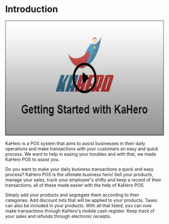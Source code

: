 # **Introduction**

<a href="http://www.youtube.com/watch?v=zgySSsmLvR0" target="_blank">
  <img src="_images/introvid.jpg" alt="HTML tutorial" style="width:650px;height:366px;">
</a>

KaHero is a POS system that aims to assist businesses in their
daily operations and make transactions with your customers an easy
and quick process. We want to help in easing your troubles and with
that, we made KaHero POS to assist you.

Do you want to make your daily business transactions a quick
and easy process? KaHero POS is the ultimate business hero! Sell
your products, manage your sales, track your employee‟s shifts and
keep a record of their transactions; all of these made easier with the
help of KaHero POS.

Simply add your products and segregate them according to their
categories. Add discount lists that will be applied to your products.
Taxes can also be included in your products. With all that listed, you
can now make transactions through KaHero's mobile cash register.
Keep track of your sales and refunds through electronic receipts.